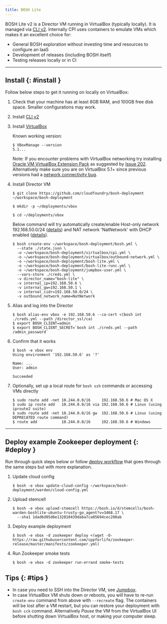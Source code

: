 ```yaml
---
title: BOSH Lite
---
```


BOSH Lite v2 is a Director VM running in VirtualBox (typically locally). It is managed via [CLI v2](cli-v2.md). Internally CPI uses containers to emulate VMs which makes it an excellent choice for:

- General BOSH exploration without investing time and resources to configure an IaaS
- Development of releases (including BOSH itself)
- Testing releases locally or in CI

---
## Install {: #install }

Follow below steps to get it running on locally on VirtualBox:

1. Check that your machine has at least 8GB RAM, and 100GB free disk space. Smaller configurations may work.

1. Install [CLI v2](cli-v2.md#install)

1. Install [VirtualBox](https://www.virtualbox.org/wiki/Downloads)

    Known working version:

    ```shell
    $ VBoxManage --version
    5.1...
    ```

    Note: If you encounter problems with VirtualBox networking try installing [Oracle VM VirtualBox Extension Pack](https://www.virtualbox.org/wiki/Downloads) as suggested by [Issue 202](https://github.com/cloudfoundry/bosh-lite/issues/202). Alternatively make sure you are on VirtualBox 5.1+ since previous versions had a [network connectivity bug](https://github.com/concourse/concourse-lite/issues/9).

1. Install Director VM

    ```shell
    $ git clone https://github.com/cloudfoundry/bosh-deployment ~/workspace/bosh-deployment

    $ mkdir -p ~/deployments/vbox

    $ cd ~/deployments/vbox
    ```

    Below command will try automatically create/enable Host-only network 192.168.50.0/24 ([details](https://github.com/cppforlife/bosh-virtualbox-cpi-release/blob/master/docs/networks-host-only.md)) and NAT network 'NatNetwork' with DHCP enabled ([details](https://github.com/cppforlife/bosh-virtualbox-cpi-release/blob/master/docs/networks-nat-network.md)).

    ```shell
    $ bosh create-env ~/workspace/bosh-deployment/bosh.yml \
      --state ./state.json \
      -o ~/workspace/bosh-deployment/virtualbox/cpi.yml \
      -o ~/workspace/bosh-deployment/virtualbox/outbound-network.yml \
      -o ~/workspace/bosh-deployment/bosh-lite.yml \
      -o ~/workspace/bosh-deployment/bosh-lite-runc.yml \
      -o ~/workspace/bosh-deployment/jumpbox-user.yml \
      --vars-store ./creds.yml \
      -v director_name="bosh-lite" \
      -v internal_ip=192.168.50.6 \
      -v internal_gw=192.168.50.1 \
      -v internal_cidr=192.168.50.0/24 \
      -v outbound_network_name=NatNetwork
    ```

1. Alias and log into the Director

    ```shell
    $ bosh alias-env vbox -e 192.168.50.6 --ca-cert <(bosh int ./creds.yml --path /director_ssl/ca)
    $ export BOSH_CLIENT=admin
    $ export BOSH_CLIENT_SECRET=`bosh int ./creds.yml --path /admin_password`
    ```

1. Confirm that it works

    ```shell
    $ bosh -e vbox env
    Using environment '192.168.50.6' as '?'

    Name: ...
    User: admin

    Succeeded
    ```

1. Optionally, set up a local route for `bosh ssh` commands or accessing VMs directly

    ```shell
    $ sudo route add -net 10.244.0.0/16     192.168.50.6 # Mac OS X
    $ sudo ip route add   10.244.0.0/16 via 192.168.50.6 # Linux (using iproute2 suite)
    $ sudo route add -net 10.244.0.0/16 gw  192.168.50.6 # Linux (using DEPRECATED route command)
    $ route add           10.244.0.0/16     192.168.50.6 # Windows
    ```


---
## Deploy example Zookeeper deployment {: #deploy }

Run through quick steps below or follow [deploy workflow](basic-workflow.md) that goes through the same steps but with more explanation.

1. Update cloud config

    ```shell
    $ bosh -e vbox update-cloud-config ~/workspace/bosh-deployment/warden/cloud-config.yml
    ```

1. Upload stemcell

    ```shell
    $ bosh -e vbox upload-stemcell https://bosh.io/d/stemcells/bosh-warden-boshlite-ubuntu-trusty-go_agent?v=3468.17 \
      --sha1 1dad6d85d6e132810439daba7ca05694cec208ab
    ```

1. Deploy example deployment

    ```shell
    $ bosh -e vbox -d zookeeper deploy <(wget -O- https://raw.githubusercontent.com/cppforlife/zookeeper-release/master/manifests/zookeeper.yml)
    ```

1. Run Zookeeper smoke tests

    ```shell
    $ bosh -e vbox -d zookeeper run-errand smoke-tests
    ```


## Tips {: #tips }

* In case you need to SSH into the Director VM, see [Jumpbox](jumpbox.md).
* In case VirtualBox VM shuts down or reboots, you will have to re-run `create-env` command from above with `--recreate` flag. The containers will be lost after a VM restart, but you can restore your deployment with `bosh cck` command. Alternatively *Pause* the VM from the VirtualBox UI before shutting down VirtualBox host, or making your computer sleep.
